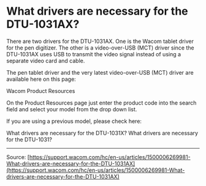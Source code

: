 # What drivers are necessary for the DTU-1031AX?

There are two drivers for the DTU-1031AX. One is the Wacom tablet driver for the pen digitizer. The other is a video-over-USB (MCT) driver since the DTU-1031AX uses USB to transmit the video signal instead of using a separate video card and cable.

The pen tablet driver and the very latest video-over-USB (MCT) driver are available here on this page:


Wacom Product Resources


On the Product Resources page just enter the product code into the search field and select your model from the drop down list.








If you are using a previous model, please check here:

What drivers are necessary for the DTU-1031X?
What drivers are necessary for the DTU-1031?

---
Source: [https://support.wacom.com/hc/en-us/articles/1500006269981-What-drivers-are-necessary-for-the-DTU-1031AX](https://support.wacom.com/hc/en-us/articles/1500006269981-What-drivers-are-necessary-for-the-DTU-1031AX)
